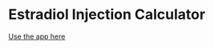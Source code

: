 # Estradiol Injection Calculator

[Use the app here](https;//ciararkeith.github.io/estradiol-injection-calculator)
